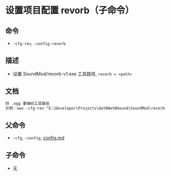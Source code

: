 # 设置项目配置 revorb（子命令）

## 命令
- `-cfg-rev`, `-config-revorb`

## 描述
- 设置 SoundMod/revorb-v1.exe 工具路径, `revorb = <path>`

## 文档
```txt
将 .ogg 重编码工具路径
示例：owo -cfg-rev "E:\Developer\Projects\GetOWotWSound\SoundMod\revorb-v1.exe"
```
## 父命令
- `-cfg`, `-config`, [config.md](config.md)

## 子命令
- 无